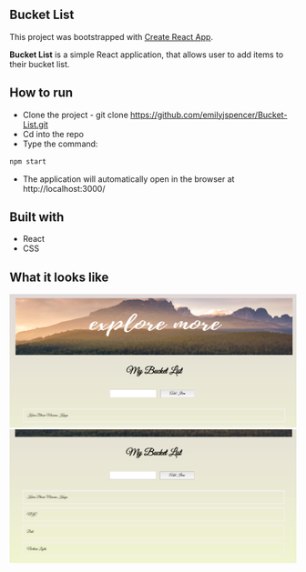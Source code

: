 ## Bucket List

This project was bootstrapped with [Create React App](https://github.com/facebook/create-react-app).

**Bucket List** is a simple React application, that allows user to add items to their bucket list.

## How to run

* Clone the project - git clone https://github.com/emilyjspencer/Bucket-List.git
* Cd into the repo 
* Type the command:
```html
npm start
```
* The application will automatically open in the browser at http://localhost:3000/


## Built with

* React
* CSS


## What it looks like 

![output](bucket1.png)
![output](bucket2.png)






